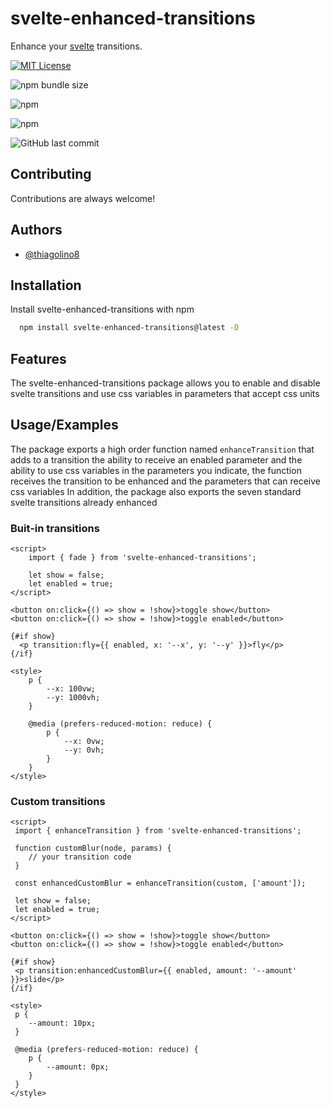 # svelte-enhanced-transitions

Enhance your [svelte](https://github.com/sveltejs/svelte) transitions.

[![MIT License](https://img.shields.io/badge/License-MIT-green.svg)](https://choosealicense.com/licenses/mit/)

![npm bundle size](https://img.shields.io/bundlephobia/minzip/svelte-enhanced-transitions)

![npm](https://img.shields.io/npm/v/svelte-enhanced-transitions)

![npm](https://img.shields.io/npm/dt/svelte-enhanced-transitions)

![GitHub last commit](https://img.shields.io/github/last-commit/thiagolino8/svelte-enhanced-transitions)

## Contributing

Contributions are always welcome!

## Authors

- [@thiagolino8](https://www.github.com/thiagolino8)

## Installation

Install svelte-enhanced-transitions with npm

```bash
  npm install svelte-enhanced-transitions@latest -D
```

## Features

The svelte-enhanced-transitions package allows you to enable and disable svelte transitions and use css variables in parameters that accept css units

## Usage/Examples

The package exports a high order function named `enhanceTransition` that adds to a transition the ability to receive an enabled parameter and the ability to use css variables in the parameters you indicate, the function receives the transition to be enhanced and the parameters that can receive css variables
In addition, the package also exports the seven standard svelte transitions already enhanced

### Buit-in transitions

```svelte
<script>
	import { fade } from 'svelte-enhanced-transitions';

	let show = false;
	let enabled = true;
</script>

<button on:click={() => show = !show}>toggle show</button>
<button on:click={() => show = !show}>toggle enabled</button>

{#if show}
  <p transition:fly={{ enabled, x: '--x', y: '--y' }}>fly</p>
{/if}

<style>
	p {
		--x: 100vw;
		--y: 1000vh;
	}

	@media (prefers-reduced-motion: reduce) {
		p {
			--x: 0vw;
			--y: 0vh;
		}
	}
</style>
```

### Custom transitions

```svelte
<script>
 import { enhanceTransition } from 'svelte-enhanced-transitions';

 function customBlur(node, params) {
	// your transition code
 }

 const enhancedCustomBlur = enhanceTransition(custom, ['amount']);

 let show = false;
 let enabled = true;
</script>

<button on:click={() => show = !show}>toggle show</button>
<button on:click={() => show = !show}>toggle enabled</button>

{#if show}
 <p transition:enhancedCustomBlur={{ enabled, amount: '--amount' }}>slide</p>
{/if}

<style>
 p {
	--amount: 10px;
 }

 @media (prefers-reduced-motion: reduce) {
	p {
		--amount: 0px;
	}
 }
</style>
```
